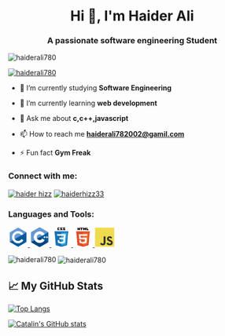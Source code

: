<h1 align="center">Hi 👋, I'm Haider Ali</h1>
<h3 align="center">A passionate software engineering Student</h3>

<p align="left"> <img src="https://komarev.com/ghpvc/?username=haiderali780&label=Profile%20views&color=0e75b6&style=flat" alt="haiderali780" /> </p>

<p align="left"> <a href="https://github.com/ryo-ma/github-profile-trophy"><img src="https://github-profile-trophy.vercel.app/?username=haiderali780" alt="haiderali780" /></a> </p>

- 🔭 I’m currently studying **Software Engineering**

- 🌱 I’m currently learning **web development**

- 💬 Ask me about **c,c++,javascript**

- 📫 How to reach me **haiderali782002@gamil.com**

- ⚡ Fun fact **Gym Freak**

<h3 align="left">Connect with me:</h3>
<p align="left">
<a href="https://fb.com/haider hizz" target="blank"><img align="center" src="https://raw.githubusercontent.com/rahuldkjain/github-profile-readme-generator/master/src/images/icons/Social/facebook.svg" alt="haider hizz" height="30" width="40" /></a>
<a href="https://instagram.com/haiderhizz33" target="blank"><img align="center" src="https://raw.githubusercontent.com/rahuldkjain/github-profile-readme-generator/master/src/images/icons/Social/instagram.svg" alt="haiderhizz33" height="30" width="40" /></a>
</p>

<h3 align="left">Languages and Tools:</h3>
<p align="left"> <a href="https://www.cprogramming.com/" target="_blank" rel="noreferrer"> <img src="https://raw.githubusercontent.com/devicons/devicon/master/icons/c/c-original.svg" alt="c" width="40" height="40"/> </a> <a href="https://www.w3schools.com/cpp/" target="_blank" rel="noreferrer"> <img src="https://raw.githubusercontent.com/devicons/devicon/master/icons/cplusplus/cplusplus-original.svg" alt="cplusplus" width="40" height="40"/> </a> <a href="https://www.w3schools.com/css/" target="_blank" rel="noreferrer"> <img src="https://raw.githubusercontent.com/devicons/devicon/master/icons/css3/css3-original-wordmark.svg" alt="css3" width="40" height="40"/> </a> <a href="https://www.w3.org/html/" target="_blank" rel="noreferrer"> <img src="https://raw.githubusercontent.com/devicons/devicon/master/icons/html5/html5-original-wordmark.svg" alt="html5" width="40" height="40"/> </a> <a href="https://developer.mozilla.org/en-US/docs/Web/JavaScript" target="_blank" rel="noreferrer"> <img src="https://raw.githubusercontent.com/devicons/devicon/master/icons/javascript/javascript-original.svg" alt="javascript" width="40" height="40"/> </a> </p>

<p><img align="left" src="https://github-readme-stats.vercel.app/api/top-langs?username=haiderali780&show_icons=true&locale=en&layout=compact" alt="haiderali780" /></p>

<p>&nbsp;<img align="center" src="https://github-readme-stats.vercel.app/api?username=haiderali780&show_icons=true&locale=en" alt="haiderali780" /></p>



## &#x1f4c8; My GitHub Stats

[![Top Langs](https://github-readme-stats.vercel.app/api/top-langs/?username=<haiderali780>&hide=java,html,css&theme=radical)](https://github.com/anuraghazra/github-readme-stats)

[![Catalin's GitHub stats](https://github-readme-stats.vercel.app/api?username=<your_GitHub_username>&theme=radical)](https://github.com/anuraghazra/github-readme-stats)



